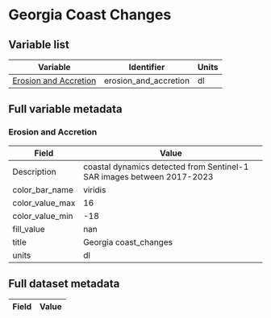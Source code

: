 # Georgia Coast Changes

## Variable list

| Variable                                          | Identifier | Units |
|---------------------------------------------------| ---- | ---- |
| [Erosion and Accretion](#erosion\_and\_accretion) | erosion\_and\_accretion | dl |

## Full variable metadata

### <a name="erosion_and_accretion"></a>Erosion and Accretion

| Field | Value                                                                    |
| ---- |--------------------------------------------------------------------------|
| Description | coastal dynamics detected from Sentinel\-1 SAR images between 2017\-2023 |
| color\_bar\_name | viridis                                                                  |
| color\_value\_max | 16                                                                       |
| color\_value\_min | -18                                                                      |
| fill\_value | nan                                                                      |
| title | Georgia coast\_changes                                                   |
| units | dl                                                                       |

## <a name="full-metadata"></a>Full dataset metadata

| Field | Value |
| ---- | ---- |

